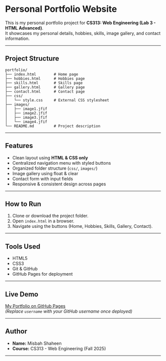 # Personal Portfolio Website

This is my personal portfolio project for **CS313: Web Engineering (Lab 3 - HTML Advanced)**.  
It showcases my personal details, hobbies, skills, image gallery, and contact information.

---

## Project Structure
```plaintext
portfolio/
├── index.html        # Home page
├── hobbies.html      # Hobbies page
├── skills.html       # Skills page
├── gallery.html      # Gallery page
├── contact.html      # Contact page
├── css/
│   └── style.css     # External CSS stylesheet
├── images/
│   ├── image1.jfif
│   ├── image2.jfif
│   ├── image3.jfif
│   └── image4.jfif
└── README.md         # Project description

```
---

## Features
- Clean layout using **HTML & CSS only**
- Centralized navigation menu with styled buttons
- Organized folder structure (`css/`, `images/`)
- Image gallery using float & clear
- Contact form with input fields
- Responsive & consistent design across pages

---

## How to Run
1. Clone or download the project folder.
2. Open `index.html` in a browser.
3. Navigate using the buttons (Home, Hobbies, Skills, Gallery, Contact).

---

## Tools Used
- HTML5
- CSS3
- Git & GitHub
- GitHub Pages for deployment

---

## Live Demo
[My Portfolio on GitHub Pages](https://username.github.io/portfolio/)  
*(Replace `username` with your GitHub username once deployed)*

---

## Author
- **Name:** Misbah Shaheen    
- **Course:** CS313 - Web Engineering (Fall 2025)  

---
